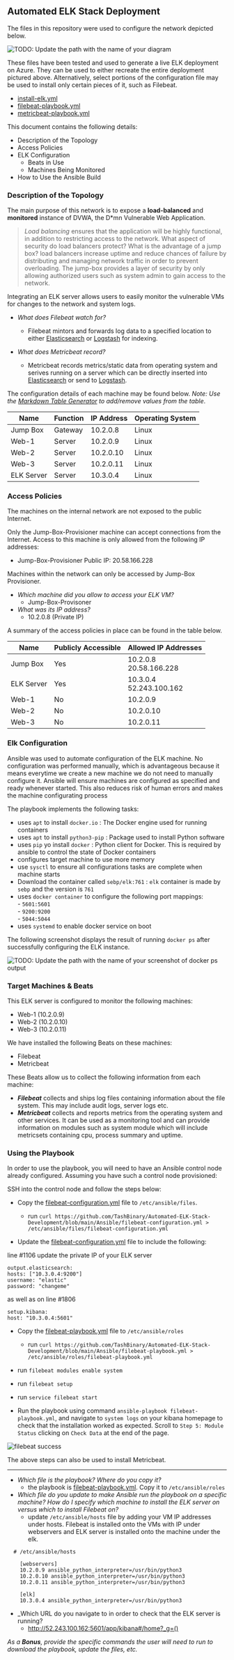 ## Automated ELK Stack Deployment

The files in this repository were used to configure the network depicted below.

![TODO: Update the path with the name of your diagram](Images/network_diagram.png)

These files have been tested and used to generate a live ELK deployment on Azure. They can be used to either recreate the entire deployment pictured above. Alternatively, select portions of the configuration file may be used to install only certain pieces of it, such as Filebeat.

  - [install-elk.yml](https://github.com/TashBinary/Automated-ELK-Stack-Development/blob/main/Ansible/install-elk.yml) 
  - [filebeat-playbook.yml](https://github.com/TashBinary/Automated-ELK-Stack-Development/blob/main/Ansible/filebeat-playbook.yml)
  - [metricbeat-playbook.yml](https://github.com/TashBinary/Automated-ELK-Stack-Development/blob/main/Ansible/metricbeat-playbook.yml)

This document contains the following details:
- Description of the Topology
- Access Policies
- ELK Configuration
  - Beats in Use
  - Machines Being Monitored
- How to Use the Ansible Build


### Description of the Topology

The main purpose of this network is to expose a **load-balanced** and **monitored** instance of DVWA, the D*mn Vulnerable Web Application.

> *Load balancing* ensures that the application will be highly functional, in addition to restricting access to the network.
What aspect of security do load balancers protect? What is the advantage of a jump box?
load balancers increase uptime and reduce chances of failure by distributing and managing network traffic in order to prevent overloading.
The jump-box provides a layer of security by only allowing authorized users such as system admin to gain access to the network.

Integrating an ELK server allows users to easily monitor the vulnerable VMs for changes to the network and system logs.
- _What does Filebeat watch for?_
  -  Filebeat mintors and forwards log data to a specified location to either [Elasticsearch](https://www.elastic.co/elasticsearch/) or [Logstash](https://www.elastic.co/logstash/) for indexing.

- _What does Metricbeat record?_
   - Metricbeat records metrics/static data from operating system and serives running on a server which can be directly inserted into [Elasticsearch](https://www.elastic.co/elasticsearch/) or send to [Logstash](https://www.elastic.co/logstash/).

The configuration details of each machine may be found below.
_Note: Use the [Markdown Table Generator](http://www.tablesgenerator.com/markdown_tables) to add/remove values from the table_.

| Name       | Function | IP Address | Operating System |
|------------|----------|------------|------------------|
| Jump Box   | Gateway  | 10.2.0.8   | Linux            |
| Web-1      | Server   | 10.2.0.9   | Linux            |
| Web-2      | Server   | 10.2.0.10  | Linux            |
| Web-3      | Server   | 10.2.0.11  | Linux            |
| ELK Server | Server   | 10.3.0.4   | Linux            |

### Access Policies

The machines on the internal network are not exposed to the public Internet. 

Only the Jump-Box-Provisioner machine can accept connections from the Internet. Access to this machine is only allowed from the following IP addresses:
- Jump-Box-Provisioner Public IP: 20.58.166.228

Machines within the network can only be accessed by Jump-Box Provisioner.

- _Which machine did you allow to access your ELK VM?_
  - Jump-Box-Provisoner 
- _What was its IP address?_
  -  10.2.0.8 (Private IP)

A summary of the access policies in place can be found in the table below.

| Name       | Publicly Accessible | Allowed IP Addresses         |
|------------|---------------------|------------------------------|
| Jump Box   | Yes                 | 10.2.0.8 <br/>20.58.166.228  |
| ELK Server | Yes                 | 10.3.0.4 <br/>52.243.100.162 |
| Web-1      | No                  | 10.2.0.9                     |
| Web-2      | No                  | 10.2.0.10                    |
| Web-3      | No                  | 10.2.0.11                    |

### Elk Configuration

Ansible was used to automate configuration of the ELK machine. No configuration was performed manually, which is advantageous because it means everytime we create a new machine we do not need to manually configure it. Ansible will ensure machines are configured as specified and ready whenever started. This also reduces risk of human errors and makes the machine configurating process 

The playbook implements the following tasks:

- uses `apt` to install `docker.io` : The Docker engine used for running containers
- uses `apt` to install `python3-pip` : Package used to install Python software
- uses `pip` yo install `docker` : Python client for Docker. This is required by ansible to control the state of Docker containers
- configures target machine to use more memory
- use `sysctl` to ensure all configurations tasks are complete when machine starts
- Download the container called `sebp/elk:761` : `elk` container is made by `sebp` and the version is `761`
- uses `docker container` to configure the following port mappings: <br/> -  `5601:5601` <br/> - `9200:9200` <br/> - `5044:5044`
- uses `systemd` to enable docker service on boot


The following screenshot displays the result of running `docker ps` after successfully configuring the ELK instance.

![TODO: Update the path with the name of your screenshot of docker ps output](Images\docker_ps.JPG)

### Target Machines & Beats
This ELK server is configured to monitor the following machines:
- Web-1 (10.2.0.9)
- Web-2 (10.2.0.10)
- Web-3 (10.2.0.11)

We have installed the following Beats on these machines:
- Filebeat
- Metricbeat

These Beats allow us to collect the following information from each machine:
  - **_Filebeat_** collects and ships log files containing information about the file system. This may include audit logs, server logs etc.
  - **_Metricbeat_** collects and reports metrics from the operating system and other services. It can be used as a monitoring tool and can provide information on modules such as system module which will include metricsets containing cpu, process summary and uptime.


### Using the Playbook
In order to use the playbook, you will need to have an Ansible control node already configured. Assuming you have such a control node provisioned: 


SSH into the control node and follow the steps below:
- Copy the [filebeat-configuration.yml](https://github.com/TashBinary/Automated-ELK-Stack-Development/blob/main/Ansible/filebeat-configuration.yml) file to `/etc/ansible/files`.

   - run `curl https://github.com/TashBinary/Automated-ELK-Stack-Development/blob/main/Ansible/filebeat-configuration.yml > /etc/ansible/files/filebeat-configuration.yml`

- Update the [filebeat-configuration.yml](https://github.com/TashBinary/Automated-ELK-Stack-Development/blob/main/Ansible/filebeat-configuration.yml) file to include the following:

line #1106 update the private IP of your ELK server 
```
output.elasticsearch:
hosts: ["10.3.0.4:9200"]
username: "elastic"
password: "changeme"
```
as well as on line #1806
```
setup.kibana:
host: "10.3.0.4:5601"
```

- Copy the [filebeat-playbook.yml](https://github.com/TashBinary/Automated-ELK-Stack-Development/blob/main/Ansible/filebeat-playbook.yml) file to `/etc/ansible/roles`

   - run `curl https://github.com/TashBinary/Automated-ELK-Stack-Development/blob/main/Ansible/filebeat-playbook.yml > /etc/ansible/roles/filebeat-playbook.yml`

- run `filebeat modules enable system`
- run `filebeat setup`
- run `service filebeat start`


- Run the playbook using command `ansible-playbook filebeat-playbook.yml`, and navigate to `system logs` on your kibana homepage to check that the installation worked as expected. Scroll to `Step 5: Module Status` clicking on `Check Data` at the end of the page. 

![filebeat success](Images\filebeat_success.JPG)

The above steps can also be used to install Metricbeat.

-------

- _Which file is the playbook? Where do you copy it?_
   - the playbook is [filebeat-playbook.yml](https://github.com/TashBinary/Automated-ELK-Stack-Development/blob/main/Ansible/filebeat-playbook.yml). Copy it to `/etc/ansible/roles`
- _Which file do you update to make Ansible run the playbook on a specific machine? How do I specify which machine to install the ELK server on versus which to install Filebeat on?_
   - update `/etc/ansible/hosts` file by adding your VM IP addresses under hosts. Filebeat is installed onto the VMs with IP under webservers and ELK server is installed onto the machine under the elk. 
```
  # /etc/ansible/hosts

    [webservers]
	10.2.0.9 ansible_python_interpreter=/usr/bin/python3
	10.2.0.10 ansible_python_interpreter=/usr/bin/python3
	10.2.0.11 ansible_python_interpreter=/usr/bin/python3

	[elk]
	10.3.0.4 ansible_python_interpreter=/usr/bin/python3
```
- _Which URL do you navigate to in order to check that the ELK server is running?
   - http://52.243.100.162:5601/app/kibana#/home?_g=() 

_As a **Bonus**, provide the specific commands the user will need to run to download the playbook, update the files, etc._

